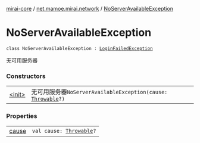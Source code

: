 [mirai-core](../../index.md) / [net.mamoe.mirai.network](../index.md) / [NoServerAvailableException](./index.md)

# NoServerAvailableException

`class NoServerAvailableException : `[`LoginFailedException`](../-login-failed-exception/index.md)

无可用服务器

### Constructors
|||
|:----------------------------------------------------------------------------------------|:---------------------------------------------------------------------------------------------------------------------------------------------------------------------------------------------------------|
| [&lt;init&gt;](-init-.md) | 无可用服务器`NoServerAvailableException(cause: `[`Throwable`](https://kotlinlang.org/api/latest/jvm/stdlib/kotlin/-throwable/index.html)`?)` |

### Properties
|||
|:----------------------------------------------------------------------------------------|:---------------------------------------------------------------------------------------------------------------------------------------------------------------------------------------------------------|
| [cause](cause.md) | `val cause: `[`Throwable`](https://kotlinlang.org/api/latest/jvm/stdlib/kotlin/-throwable/index.html)`?` |

